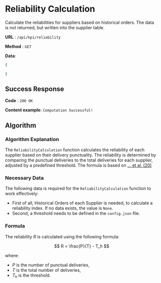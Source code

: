 # Reliability Calculation

Calculate the reliabilities for suppliers based on historical orders. The data is not returned, but written into the supplier table.

**URL** : `/api/kpi/reliability`

**Method** : `GET`

**Data**: 

```json
{
    
}
```

## Success Response

**Code** : `200 OK`

**Content example**: `Computation Successful!`

## Algorithm

### Algorithm Explanation

The `ReliabilityCalculation` function calculates the reliability of each supplier based on their delivery punctuality. The reliability is determined by comparing the punctual deliveries to the total deliveries for each supplier, adjusted by a predefined threshold. The formula is based on [... et al. (20)](www.google.com)

### Necessary Data

The following data is required for the `ReliabilityCalculation` function to work effectively:

- First of all, Historical Orders of each Supplier is needed, to calculate a reliability index. If no data exists, the value is `None`.
- Second, a threshold needs to be defined in the `config.json` file.

### Formula

The reliability $R$ is calculated using the following formula:

$$
R = \frac{P}{T} - T_h
$$

where:
- $P$ is the number of punctual deliveries,
- $T$ is the total number of deliveries,
- $T_h$ is the threshold.
